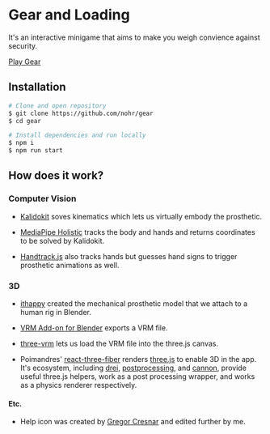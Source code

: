 # Gear and Loading

It's an interactive minigame that aims to make you weigh convience against security.

[Play Gear](https://gear.nabla.ooo)

## Installation

```zsh
# Clone and open repository
$ git clone https://github.com/nohr/gear
$ cd gear

# Install dependencies and run locally
$ npm i
$ npm run start
```

## How does it work?

### Computer Vision

- [Kalidokit](https://github.com/yeemachine/kalidokit) soves kinematics which lets us virtually embody the prosthetic.

- [MediaPipe Holistic](https://google.github.io/mediapipe/solutions/holistic.html) tracks the body and hands and returns coordinates to be solved by Kalidokit.

- [Handtrack.js](https://github.com/victordibia/handtrack.js) also tracks hands but guesses hand signs to trigger prosthetic animations as well.

### 3D

- [ithappy](https://www.cgtrader.com/ithappy) created the mechanical prosthetic model that we attach to a human rig in Blender.

- [VRM Add-on for Blender](https://github.com/saturday06/VRM_Addon_for_Blender) exports a VRM file.

- [three-vrm](https://github.com/pixiv/three-vrm) lets us load the VRM file into the three.js canvas.

- Poimandres' [react-three-fiber](https://github.com/pmndrs/react-three-fiber) renders [three.js](https://threejs.org/) to enable 3D in the app. It's ecosystem, including [drei](https://github.com/pmndrs/drei), [postprocessing](https://github.com/pmndrs/react-postprocessing), and [cannon](https://github.com/pmndrs/use-cannon), provide useful three.js helpers, work as a post processing wrapper, and works as a physics renderer respectively.

#### Etc.

- Help icon was created by [Gregor Cresnar](https://thenounproject.com/grega.cresnar/) and edited further by me.
